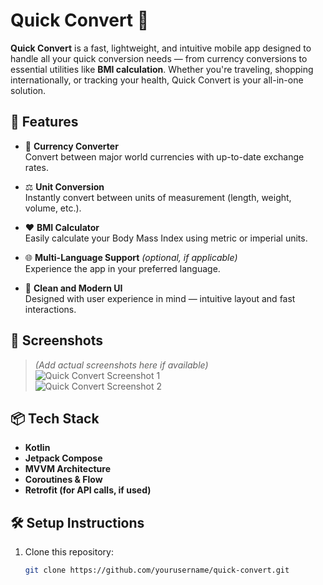 # Quick Convert 🚀

**Quick Convert** is a fast, lightweight, and intuitive mobile app designed to handle all your quick conversion needs — from currency conversions to essential utilities like **BMI calculation**. Whether you're traveling, shopping internationally, or tracking your health, Quick Convert is your all-in-one solution.

## 🌟 Features

- 🔁 **Currency Converter**  
  Convert between major world currencies with up-to-date exchange rates.

- ⚖️ **Unit Conversion**  
  Instantly convert between units of measurement (length, weight, volume, etc.).

- ❤️ **BMI Calculator**  
  Easily calculate your Body Mass Index using metric or imperial units.

- 🌐 **Multi-Language Support** *(optional, if applicable)*  
  Experience the app in your preferred language.

- 🎯 **Clean and Modern UI**  
  Designed with user experience in mind — intuitive layout and fast interactions.

## 📱 Screenshots

> *(Add actual screenshots here if available)*  
![Quick Convert Screenshot 1](link-to-screenshot-1)  
![Quick Convert Screenshot 2](link-to-screenshot-2)

## 📦 Tech Stack

- **Kotlin**
- **Jetpack Compose**
- **MVVM Architecture**
- **Coroutines & Flow**
- **Retrofit (for API calls, if used)**

## 🛠 Setup Instructions

1. Clone this repository:
   ```bash
   git clone https://github.com/yourusername/quick-convert.git
